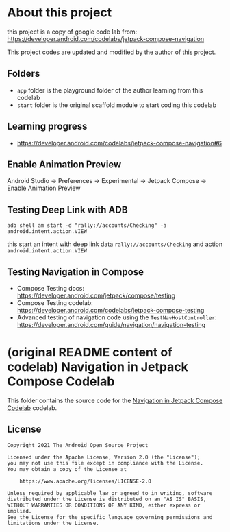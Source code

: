 # About this project
this project is a copy of google code lab from: https://developer.android.com/codelabs/jetpack-compose-navigation

This project codes are updated and modified by the author of this project.

## Folders
* `app` folder is the playground folder of the author learning from this codelab
* `start` folder is the original scaffold module to start coding this codelab

## Learning progress
* https://developer.android.com/codelabs/jetpack-compose-navigation#6

## Enable Animation Preview
Android Studio -> Preferences -> Experimental -> Jetpack Compose -> Enable Animation Preview

## Testing Deep Link with ADB
```console
adb shell am start -d "rally://accounts/Checking" -a android.intent.action.VIEW
```
this start an intent with deep link data `rally://accounts/Checking` and action `android.intent.action.VIEW`

## Testing Navigation in Compose
* Compose Testing docs: https://developer.android.com/jetpack/compose/testing
* Compose Testing codelab: https://developer.android.com/codelabs/jetpack-compose-testing  
* Advanced testing of navigation code using the `TestNavHostController`: https://developer.android.com/guide/navigation/navigation-testing

# (original README content of codelab) Navigation in Jetpack Compose Codelab

This folder contains the source code for the
[Navigation in Jetpack Compose Codelab](https://developer.android.com/codelabs/jetpack-compose-navigation)
codelab.

## License
```
Copyright 2021 The Android Open Source Project

Licensed under the Apache License, Version 2.0 (the "License");
you may not use this file except in compliance with the License.
You may obtain a copy of the License at

    https://www.apache.org/licenses/LICENSE-2.0

Unless required by applicable law or agreed to in writing, software
distributed under the License is distributed on an "AS IS" BASIS,
WITHOUT WARRANTIES OR CONDITIONS OF ANY KIND, either express or implied.
See the License for the specific language governing permissions and
limitations under the License.
```

